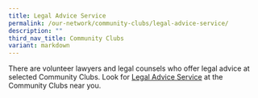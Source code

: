 ```yaml
---
title: Legal Advice Service
permalink: /our-network/community-clubs/legal-advice-service/
description: ""
third_nav_title: Community Clubs
variant: markdown
---
```

There are volunteer lawyers and legal counsels who offer legal advice at selected Community Clubs.  Look for [Legal Advice Service](/files/Legal_Services_as_at_2_Jan_2024.pdf) at the Community Clubs near you.